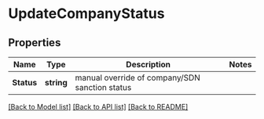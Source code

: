 # UpdateCompanyStatus

## Properties
Name | Type | Description | Notes
------------ | ------------- | ------------- | -------------
**Status** | **string** | manual override of company/SDN sanction status | 

[[Back to Model list]](../README.md#documentation-for-models) [[Back to API list]](../README.md#documentation-for-api-endpoints) [[Back to README]](../README.md)


